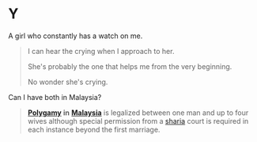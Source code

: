 # Y

A girl who constantly has a watch on me.

> I can hear the crying when I approach to her.&#x20;
>
> She's probably the one that helps me from the very beginning.&#x20;
>
> No wonder she's crying.

Can I have both in Malaysia?

> [**Polygamy**](https://en.wikipedia.org/wiki/Polygamy) **in** [**Malaysia**](https://en.wikipedia.org/wiki/Malaysia) is legalized between one man and up to four wives although special permission from a [sharia](https://en.wikipedia.org/wiki/Sharia) court is required in each instance beyond the first marriage.
